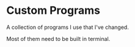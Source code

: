 # Custom Programs

A collection of programs I use that I've changed.

Most of them need to be built in terminal.
